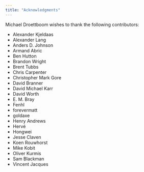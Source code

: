 ```yaml
---
title: "Acknowledgments"
---
```


Michael Droettboom wishes to thank the following contributors:

-   Alexander Kjeldaas
-   Alexander Lang
-   Anders D. Johnson
-   Armand Abric
-   Ben Hutton
-   Brandon Wright
-   Brent Tubbs
-   Chris Carpenter
-   Christopher Mark Gore
-   David Branner
-   David Michael Karr
-   David Worth
-   E. M. Bray
-   Fenhl
-   forevermatt
-   goldaxe
-   Henry Andrews
-   Hervé
-   Hongwei
-   Jesse Claven
-   Koen Rouwhorst
-   Mike Kobit
-   Oliver Kurmis
-   Sam Blackman
-   Vincent Jacques
